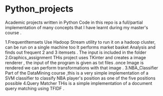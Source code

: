 # Python_projects
Academic projects written in Python
Code in this repo is a full/partial implementation of many concepts that I have learnt
during my master's course .

1.FrequentItemsets
Use Hadoop Stream utility to run it on a hadoop cluster, can be run on a single machine too
It performs market basket Analysis and finds out frequent 2 and 3 itemsets .
The input is included in the folder
2.Graphics_assignment 
THis project uses TKinter and creates a image renderer , the input of the program is given as txt files
.once Image is rendered we can perform transformations with that image . 
3.NBA_Classifier
Part of the DataMining course ,this is a very simple implementation of a SVM classifier to classify
NBA player's position as one of the five positions possible
4.Query Matcher
THis is a simple implementation of a document query matching using TFIDF .


